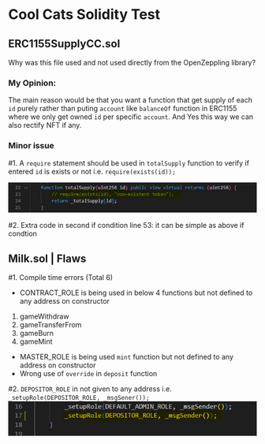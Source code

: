 # Cool Cats Solidity Test

## ERC1155SupplyCC.sol
Why was this file used and not used directly from the OpenZeppling library?
### My Opinion:
The main reason would be that you want a function
that get supply of each `id` purely rather than puting `account`
like `balanceOf` function in ERC1155 where we only get
owned `id` per specific `account`.
And Yes this way we can also rectify NFT if any.

### Minor issue
#1. A `require` statement should be used in `totalSupply` function to verify if entered 
`id` is exists or not i.e. `require(exists(id));`

![Screenshot](screenshot.png)

#2. Extra code in second if condition line 53:
it can be simple as above if condtion



## Milk.sol | Flaws
#1. Compile time errors (Total 6)

- CONTRACT_ROLE is being used in below 4 functions but not defined to any address on
constructor
1. gameWithdraw
2. gameTransferFrom
3. gameBurn
4. gameMint
- MASTER_ROLE is being used `mint` function but not defined to any address on
constructor
- Wrong use of `override` in `deposit` function  

#2. `DEPOSITOR_ROLE` in not given to any address i.e. `_setupRole(DEPOSITOR_ROLE, _msgSener());`
![Screenshot](screenshot2.png)


